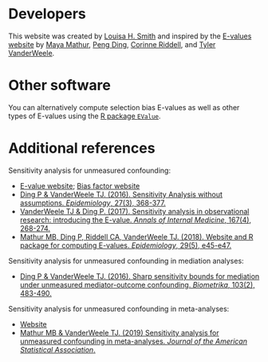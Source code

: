 # Developers

This website was created by [Louisa H. Smith](https://www.louisahsmith.com) and inspired by the [E-values website](https://evalue.hmdc.harvard.edu) by [Maya Mathur](https://profiles.stanford.edu/maya-mathur), [Peng Ding](https://sites.google.com/site/pengdingpku), [Corinne Riddell](https://sph.berkeley.edu/corinne-riddell-phd), and [Tyler VanderWeele](https://www.hsph.harvard.edu/tyler-vanderweele).

# Other software

You can alternatively compute selection bias E-values as well as other types of E-values using the [R package `EValue`](https://cran.r-project.org/web/packages/EValue/index.html).

# Additional references

Sensitivity analysis for unmeasured confounding:
- [E-value website](https://evalue.hmdc.harvard.edu); [Bias factor website](https://bias-factor.hmdc.harvard.edu)
- [Ding P & VanderWeele TJ. (2016). Sensitivity Analysis without assumptions. *Epidemiology*, 27(3), 368-377.](https://journals.lww.com/epidem/Fulltext/2016/05000/Sensitivity_Analysis_Without_Assumptions.11.aspx)
- [VanderWeele TJ & Ding P. (2017). Sensitivity analysis in observational research: introducing the E-value. *Annals of Internal Medicine*, 167(4), 268-274.](https://annals.org/aim/article-abstract/2643434/sensitivity-analysis-observational-research-introducing-e-value?doi=10.7326%2fM16-2607)
- [Mathur MB, Ding P, Riddell CA, VanderWeele TJ. (2018). Website and R package for computing E-values. *Epidemiology*, 29(5), e45-e47.](https://journals.lww.com/epidem/Fulltext/2018/09000/Web_Site_and_R_Package_for_Computing_E_values.26.aspx)

Sensitivity analysis for unmeasured confounding in mediation analyses:
- [Ding P & VanderWeele TJ. (2016). Sharp sensitivity bounds for mediation under unmeasured mediator-outcome confounding. *Biometrika*, 103(2), 483-490.](https://academic.oup.com/biomet/article/103/2/483/1744249?searchresult=1)

Sensitivity analysis for unmeasured confounding in meta-analyses:
- [Website](https://mmathur.shinyapps.io/meta_gui_2/)
- [Mathur MB & VanderWeele TJ. (2019) Sensitivity analysis for unmeasured confounding in meta-analyses. *Journal of the American Statistical Association*.](https://www.tandfonline.com/doi/full/10.1080/01621459.2018.1529598)
